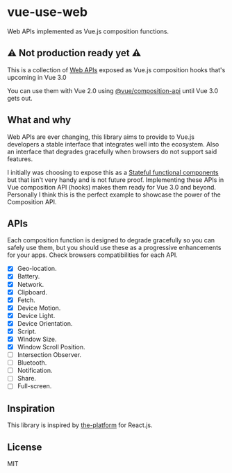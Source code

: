 # vue-use-web

Web APIs implemented as Vue.js composition functions.

## ⚠ Not production ready yet ⚠

This is a collection of [Web APIs](https://developer.mozilla.org/en-US/docs/Web/API) exposed as Vue.js composition hooks that's upcoming in Vue 3.0

You can use them with Vue 2.0 using [@vue/composition-api](https://github.com/vuejs/composition-api) until Vue 3.0 gets out.

## What and why

Web APIs are ever changing, this library aims to provide to Vue.js developers a stable interface that integrates well into the ecosystem. Also an interface that degrades gracefully when browsers do not support said features.

I initially was choosing to expose this as a [Stateful functional components](https://logaretm.com/blog/2019-06-29-stateful-functional-components/) but that isn't very handy and is not future proof. Implementing these APIs in Vue composition API (hooks) makes them ready for Vue 3.0 and beyond. Personally I think this is the perfect example to showcase the power of the Composition API.

## APIs

Each composition function is designed to degrade gracefully so you can safely use them, but you should use these as a progressive enhancements for your apps. Check browsers compatibilities for each API.

- [x] Geo-location.
- [x] Battery.
- [x] Network.
- [x] Clipboard.
- [x] Fetch.
- [x] Device Motion.
- [x] Device Light.
- [x] Device Orientation.
- [x] Script.
- [x] Window Size.
- [x] Window Scroll Position.
- [ ] Intersection Observer.
- [ ] Bluetooth.
- [ ] Notification.
- [ ] Share.
- [ ] Full-screen.

## Inspiration

This library is inspired by [the-platform](https://github.com/palmerhq/the-platform) for React.js.

## License

MIT
